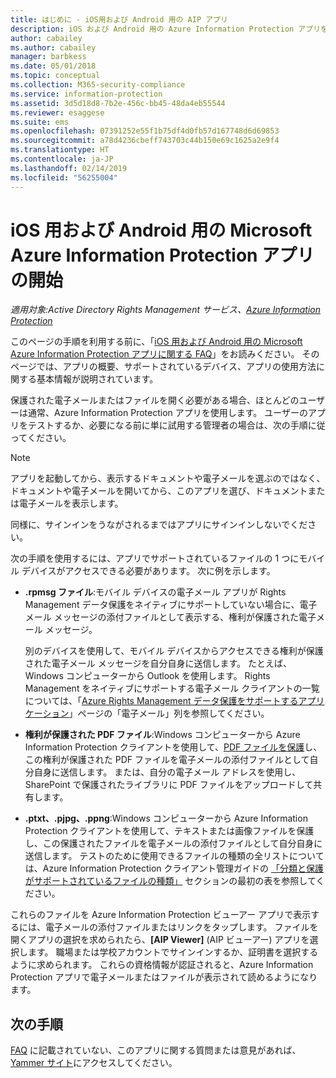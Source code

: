 ```yaml
---
title: はじめに - iOS用および Android 用の AIP アプリ
description: iOS および Android 用の Azure Information Protection アプリを使って電子メールやファイルを表示する
author: cabailey
ms.author: cabailey
manager: barbkess
ms.date: 05/01/2018
ms.topic: conceptual
ms.collection: M365-security-compliance
ms.service: information-protection
ms.assetid: 3d5d18d8-7b2e-456c-bb45-48da4eb55544
ms.reviewer: esaggese
ms.suite: ems
ms.openlocfilehash: 07391252e55f1b75df4d0fb57d167748d6d69853
ms.sourcegitcommit: a78d4236cbeff743703c44b150e69c1625a2e9f4
ms.translationtype: HT
ms.contentlocale: ja-JP
ms.lasthandoff: 02/14/2019
ms.locfileid: "56255004"
---
```

# <a name="get-started-with-the-microsoft-azure-information-protection-app-for-ios-and-android"></a>iOS 用および Android 用の Microsoft Azure Information Protection アプリの開始

*適用対象:Active Directory Rights Management サービス、[Azure Information Protection](https://azure.microsoft.com/pricing/details/information-protection)*

このページの手順を利用する前に、「[iOS 用および Android 用の Microsoft Azure Information Protection アプリに関する FAQ](mobile-app-faq.md)」をお読みください。 そのページでは、アプリの概要、サポートされているデバイス、アプリの使用方法に関する基本情報が説明されています。

保護された電子メールまたはファイルを開く必要がある場合、ほとんどのユーザーは通常、Azure Information Protection アプリを使用します。 ユーザーのアプリをテストするか、必要になる前に単に試用する管理者の場合は、次の手順に従ってください。

> [!NOTE]
> アプリを起動してから、表示するドキュメントや電子メールを選ぶのではなく、 ドキュメントや電子メールを開いてから、このアプリを選び、ドキュメントまたは電子メールを表示します。
>
> 同様に、サインインをうながされるまではアプリにサインインしないでください。

次の手順を使用するには、アプリでサポートされているファイルの 1 つにモバイル デバイスがアクセスできる必要があります。 次に例を示します。

- **.rpmsg ファイル**:モバイル デバイスの電子メール アプリが Rights Management データ保護をネイティブにサポートしていない場合に、電子メール メッセージの添付ファイルとして表示する、権利が保護された電子メール メッセージ。 
    
    別のデバイスを使用して、モバイル デバイスからアクセスできる権利が保護された電子メール メッセージを自分自身に送信します。 たとえば、Windows コンピューターから Outlook を使用します。 Rights Management をネイティブにサポートする電子メール クライアントの一覧については、「[Azure Rights Management データ保護をサポートするアプリケーション](../requirements-applications.md)」ページの「電子メール」列を参照してください。

- **権利が保護された PDF ファイル**:Windows コンピューターから Azure Information Protection クライアントを使用して、[PDF ファイルを保護](client-classify-protect.md)し、この権利が保護された PDF ファイルを電子メールの添付ファイルとして自分自身に送信します。 または、自分の電子メール アドレスを使用し、SharePoint で保護されたライブラリに PDF ファイルをアップロードして共有します。

- **.ptxt、.pjpg、.ppng**:Windows コンピューターから Azure Information Protection クライアントを使用して、テキストまたは画像ファイルを保護し、この保護されたファイルを電子メールの添付ファイルとして自分自身に送信します。 テストのために使用できるファイルの種類の全リストについては、Azure Information Protection クライアント管理ガイドの [「分類と保護がサポートされているファイルの種類」](client-admin-guide-file-types.md#supported-file-types-for-classification-and-protection) セクションの最初の表を参照してください。 

これらのファイルを Azure Information Protection ビューアー アプリで表示するには、電子メールの添付ファイルまたはリンクをタップします。 ファイルを開くアプリの選択を求められたら、**[AIP Viewer]** (AIP ビューアー) アプリを選択します。 職場または学校アカウントでサインインするか、証明書を選択するように求められます。 これらの資格情報が認証されると、Azure Information Protection アプリで電子メールまたはファイルが表示されて読めるようになります。

## <a name="next-steps"></a>次の手順

[FAQ](mobile-app-faq.md) に記載されていない、このアプリに関する質問または意見があれば、[Yammer サイト](https://www.yammer.com/AskIPTeam)にアクセスしてください。
